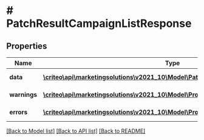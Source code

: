 # # PatchResultCampaignListResponse

## Properties

Name | Type | Description | Notes
------------ | ------------- | ------------- | -------------
**data** | [**\criteo\api\marketingsolutions\v2021_10\Model\PatchResultCampaignReadResource[]**](PatchResultCampaignReadResource.md) |  | [optional] [readonly]
**warnings** | [**\criteo\api\marketingsolutions\v2021_10\Model\ProblemDetails[]**](ProblemDetails.md) |  | [optional] [readonly]
**errors** | [**\criteo\api\marketingsolutions\v2021_10\Model\ProblemDetails[]**](ProblemDetails.md) |  | [optional] [readonly]

[[Back to Model list]](../../README.md#models) [[Back to API list]](../../README.md#endpoints) [[Back to README]](../../README.md)
